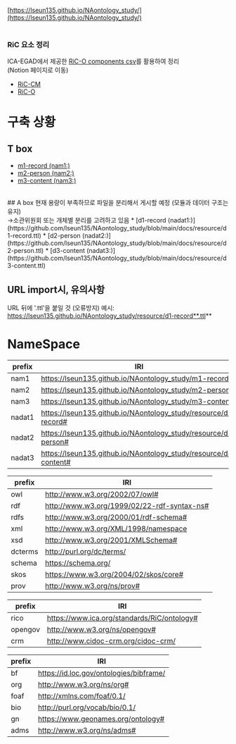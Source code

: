 

[https://lseun135.github.io/NAontology_study/](https://lseun135.github.io/NAontology_study/)
<br/><br/>
### RiC 요소 정리
ICA-EGAD에서 제공한 [RiC-O components csv](https://github.com/ICA-EGAD/RiC-O/tree/master/ontology/current-version/CSV_lists_of_components)를 활용하여 정리 <br/>
(Notion 페이지로 이동)
* [RiC-CM](https://www.notion.so/1784183a63dc807fbd58ecfdafd1225d?v=1784183a63dc8044ba19000c0911e211&source=copy_link)
* [RiC-O](https://www.notion.so/1874183a63dc803a9f85e81012cf32cc?v=1874183a63dc80ceb73c000c1c3457ca&source=copy_link)

# 구축 상황
## T box
* [m1-record (nam1:)](https://github.com/lseun135/NAontology_study/blob/main/docs/m1-record.ttl)
* [m2-person (nam2:)](https://github.com/lseun135/NAontology_study/blob/main/docs/m2-person.ttl)
* [m3-content (nam3:)](https://github.com/lseun135/NAontology_study/blob/main/docs/m3-content.ttl)
<br/>
## A box
현재 용량이 부족하므로 파일을 분리해서 게시할 예정 (모듈과 데이터 구조는 유지)<br/>
→소관위원회 또는 개체별 분리를 고려하고 있음
* [d1-record (nadat1:)](https://github.com/lseun135/NAontology_study/blob/main/docs/resource/d1-record.ttl)
* [d2-person (nadat2:)](https://github.com/lseun135/NAontology_study/blob/main/docs/resource/d2-person.ttl)
* [d3-content (nadat3:)](https://github.com/lseun135/NAontology_study/blob/main/docs/resource/d3-content.ttl)

## URL import시, 유의사항
URL 뒤에 '.ttl'을 붙일 것 (오류방지)
예시: https://lseun135.github.io/NAontology_study/resource/d1-record**.ttl**

# NameSpace
| prefix | IRI |
|-|-|
| nam1 | https://lseun135.github.io/NAontology_study/m1-record# |
| nam2 | https://lseun135.github.io/NAontology_study/m2-person# |
| nam3 | https://lseun135.github.io/NAontology_study/m3-content# |
| nadat1 | https://lseun135.github.io/NAontology_study/resource/d1-record# |
| nadat2 | https://lseun135.github.io/NAontology_study/resource/d2-person# |
| nadat3 | https://lseun135.github.io/NAontology_study/resource/d3-content# |

| prefix | IRI |
|-|-|
| owl | http://www.w3.org/2002/07/owl# |
| rdf | http://www.w3.org/1999/02/22-rdf-syntax-ns# |
| rdfs | http://www.w3.org/2000/01/rdf-schema# |
| xml | http://www.w3.org/XML/1998/namespace |
| xsd | http://www.w3.org/2001/XMLSchema# |
| dcterms | http://purl.org/dc/terms/ |
| schema | https://schema.org/ |
| skos | https://www.w3.org/2004/02/skos/core# |
| prov | http://www.w3.org/ns/prov# |

| prefix | IRI |
|-|-|
| rico | https://www.ica.org/standards/RiC/ontology# |
| opengov | http://www.w3.org/ns/opengov# |
| crm | http://www.cidoc-crm.org/cidoc-crm/ |

| prefix | IRI |
|-|-|
| bf | https://id.loc.gov/ontologies/bibframe/ |
| org | http://www.w3.org/ns/org# |
| foaf | http://xmlns.com/foaf/0.1/ |
| bio | http://purl.org/vocab/bio/0.1/ |
| gn | https://www.geonames.org/ontology# |
| adms | http://www.w3.org/ns/adms# |
